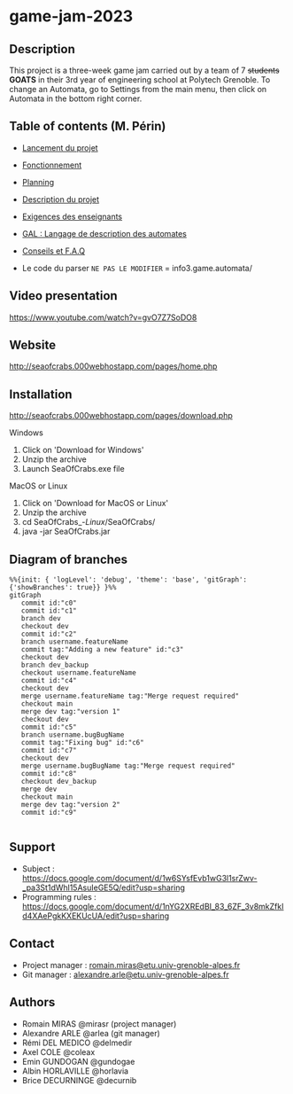 # game-jam-2023

## Description
This project is a three-week game jam carried out by a team of 7 ~~students~~ **GOATS** in their 3rd year of engineering school at Polytech Grenoble. To change an Automata, go to Settings from the main menu, then click on Automata in the bottom right corner.

## Table of contents (M. Périn)

- [Lancement du projet](LANCEMENT.md)

- [Fonctionnement](FONCTIONNEMENT.md)

- [Planning](PLANNING.md)

- [Description du projet](PROJET.org)

- [Exigences des enseignants](EXIGENCES.org)

- [GAL : Langage de description des automates](gal/)

- [Conseils et F.A.Q](faq/)

- Le code du parser `NE PAS LE MODIFIER` = info3.game.automata/

## Video presentation

https://www.youtube.com/watch?v=gvO7Z7SoDO8

## Website

http://seaofcrabs.000webhostapp.com/pages/home.php

## Installation

http://seaofcrabs.000webhostapp.com/pages/download.php

Windows

   1. Click on 'Download for Windows'
   2. Unzip the archive
   3. Launch SeaOfCrabs.exe file

MacOS or Linux

   1. Click on 'Download for MacOS or Linux'
   2. Unzip the archive
   3. cd SeaOfCrabs_-_Linux_/SeaOfCrabs/
   4. java -jar SeaOfCrabs.jar

## Diagram of branches
```mermaid
%%{init: { 'logLevel': 'debug', 'theme': 'base', 'gitGraph': {'showBranches': true}} }%%
gitGraph
   commit id:"c0"
   commit id:"c1"
   branch dev
   checkout dev
   commit id:"c2"
   branch username.featureName
   commit tag:"Adding a new feature" id:"c3"
   checkout dev
   branch dev_backup
   checkout username.featureName
   commit id:"c4"
   checkout dev
   merge username.featureName tag:"Merge request required"
   checkout main
   merge dev tag:"version 1"
   checkout dev
   commit id:"c5"
   branch username.bugBugName
   commit tag:"Fixing bug" id:"c6"
   commit id:"c7"
   checkout dev
   merge username.bugBugName tag:"Merge request required"
   commit id:"c8"
   checkout dev_backup
   merge dev
   checkout main
   merge dev tag:"version 2"
   commit id:"c9"
   
```
## Support
- Subject : https://docs.google.com/document/d/1w6SYsfEvb1wG3l1srZwv-_pa3St1dWhl15AsuIeGE5Q/edit?usp=sharing
- Programming rules : https://docs.google.com/document/d/1nYG2XREdBI_83_6ZF_3v8mkZfkId4XAePgkKXEKUcUA/edit?usp=sharing

## Contact
- Project manager : romain.miras@etu.univ-grenoble-alpes.fr
- Git manager : alexandre.arle@etu.univ-grenoble-alpes.fr

## Authors
- Romain MIRAS @mirasr (project manager)
- Alexandre ARLE @arlea (git manager)
- Rémi DEL MEDICO @delmedir
- Axel COLE @coleax
- Emin GUNDOGAN @gundogae
- Albin HORLAVILLE @horlavia
- Brice DECURNINGE @decurnib 
